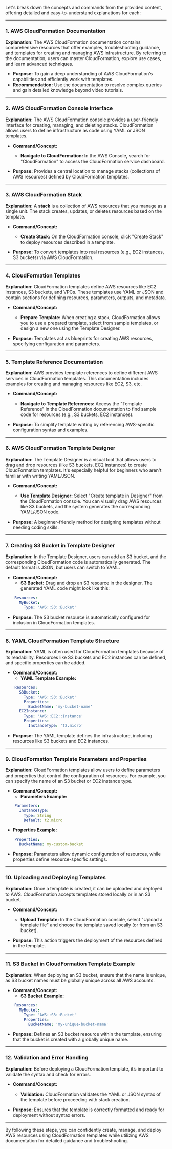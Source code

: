 Let's break down the concepts and commands from the provided content, offering detailed and easy-to-understand explanations for each:

---

### **1. AWS CloudFormation Documentation**

**Explanation:**
The AWS CloudFormation documentation contains comprehensive resources that offer examples, troubleshooting guidance, and templates for creating and managing AWS infrastructure. By referring to the documentation, users can master CloudFormation, explore use cases, and learn advanced techniques. 

- **Purpose:** To gain a deep understanding of AWS CloudFormation's capabilities and efficiently work with templates.
- **Recommendation:** Use the documentation to resolve complex queries and gain detailed knowledge beyond video tutorials.

---

### **2. AWS CloudFormation Console Interface**

**Explanation:**
The AWS CloudFormation console provides a user-friendly interface for creating, managing, and deleting stacks. CloudFormation allows users to define infrastructure as code using YAML or JSON templates.

- **Command/Concept:**
  - **Navigate to CloudFormation:** In the AWS Console, search for "CloudFormation" to access the CloudFormation service dashboard.
  
- **Purpose:** Provides a central location to manage stacks (collections of AWS resources) defined by CloudFormation templates.

---

### **3. AWS CloudFormation Stack**

**Explanation:**
A **stack** is a collection of AWS resources that you manage as a single unit. The stack creates, updates, or deletes resources based on the template.

- **Command/Concept:**
  - **Create Stack:** On the CloudFormation console, click "Create Stack" to deploy resources described in a template.
  
- **Purpose:** To convert templates into real resources (e.g., EC2 instances, S3 buckets) via AWS CloudFormation.

---

### **4. CloudFormation Templates**

**Explanation:**
CloudFormation templates define AWS resources like EC2 instances, S3 buckets, and VPCs. These templates use YAML or JSON and contain sections for defining resources, parameters, outputs, and metadata.

- **Command/Concept:**
  - **Prepare Template:** When creating a stack, CloudFormation allows you to use a prepared template, select from sample templates, or design a new one using the Template Designer.
  
- **Purpose:** Templates act as blueprints for creating AWS resources, specifying configuration and parameters.

---

### **5. Template Reference Documentation**

**Explanation:**
AWS provides template references to define different AWS services in CloudFormation templates. This documentation includes examples for creating and managing resources like EC2, S3, etc.

- **Command/Concept:**
  - **Navigate to Template References:** Access the "Template Reference" in the CloudFormation documentation to find sample code for resources (e.g., S3 buckets, EC2 instances).
  
- **Purpose:** To simplify template writing by referencing AWS-specific configuration syntax and examples.

---

### **6. AWS CloudFormation Template Designer**

**Explanation:**
The Template Designer is a visual tool that allows users to drag and drop resources (like S3 buckets, EC2 instances) to create CloudFormation templates. It's especially helpful for beginners who aren't familiar with writing YAML/JSON.

- **Command/Concept:**
  - **Use Template Designer:** Select "Create template in Designer" from the CloudFormation console. You can visually drag AWS resources like S3 buckets, and the system generates the corresponding YAML/JSON code.
  
- **Purpose:** A beginner-friendly method for designing templates without needing coding skills.

---

### **7. Creating S3 Bucket in Template Designer**

**Explanation:**
In the Template Designer, users can add an S3 bucket, and the corresponding CloudFormation code is automatically generated. The default format is JSON, but users can switch to YAML.

- **Command/Concept:**
  - **S3 Bucket:** Drag and drop an S3 resource in the designer. The generated YAML code might look like this:
```yaml
    Resources:
      MyBucket:
        Type: 'AWS::S3::Bucket'
```

- **Purpose:** The S3 bucket resource is automatically configured for inclusion in CloudFormation templates.

---

### **8. YAML CloudFormation Template Structure**

**Explanation:**
YAML is often used for CloudFormation templates because of its readability. Resources like S3 buckets and EC2 instances can be defined, and specific properties can be added.

- **Command/Concept:**
  - **YAML Template Example:**
```yaml
    Resources:
      S3Bucket:
        Type: 'AWS::S3::Bucket'
        Properties:
          BucketName: 'my-bucket-name'
      EC2Instance:
        Type: 'AWS::EC2::Instance'
        Properties:
          InstanceType: 't2.micro'
```

- **Purpose:** The YAML template defines the infrastructure, including resources like S3 buckets and EC2 instances.

---

### **9. CloudFormation Template Parameters and Properties**

**Explanation:**
CloudFormation templates allow users to define parameters and properties that control the configuration of resources. For example, you can specify the name of an S3 bucket or EC2 instance type.

- **Command/Concept:**
  - **Parameters Example:**
```yaml
    Parameters:
      InstanceType:
        Type: String
        Default: t2.micro
```

  - **Properties Example:**
```yaml
    Properties:
      BucketName: my-custom-bucket
```

- **Purpose:** Parameters allow dynamic configuration of resources, while properties define resource-specific settings.

---

### **10. Uploading and Deploying Templates**

**Explanation:**
Once a template is created, it can be uploaded and deployed to AWS. CloudFormation accepts templates stored locally or in an S3 bucket.

- **Command/Concept:**
  - **Upload Template:** In the CloudFormation console, select "Upload a template file" and choose the template saved locally (or from an S3 bucket).

- **Purpose:** This action triggers the deployment of the resources defined in the template.

---

### **11. S3 Bucket in CloudFormation Template Example**

**Explanation:**
When deploying an S3 bucket, ensure that the name is unique, as S3 bucket names must be globally unique across all AWS accounts.

- **Command/Concept:**
  - **S3 Bucket Example:**
```yaml
    Resources:
      MyBucket:
        Type: 'AWS::S3::Bucket'
        Properties:
          BucketName: 'my-unique-bucket-name'
```

- **Purpose:** Defines an S3 bucket resource within the template, ensuring that the bucket is created with a globally unique name.

---

### **12. Validation and Error Handling**

**Explanation:**
Before deploying a CloudFormation template, it’s important to validate the syntax and check for errors.

- **Command/Concept:**
  - **Validation:** CloudFormation validates the YAML or JSON syntax of the template before proceeding with stack creation.

- **Purpose:** Ensures that the template is correctly formatted and ready for deployment without syntax errors.

---

By following these steps, you can confidently create, manage, and deploy AWS resources using CloudFormation templates while utilizing AWS documentation for detailed guidance and troubleshooting.